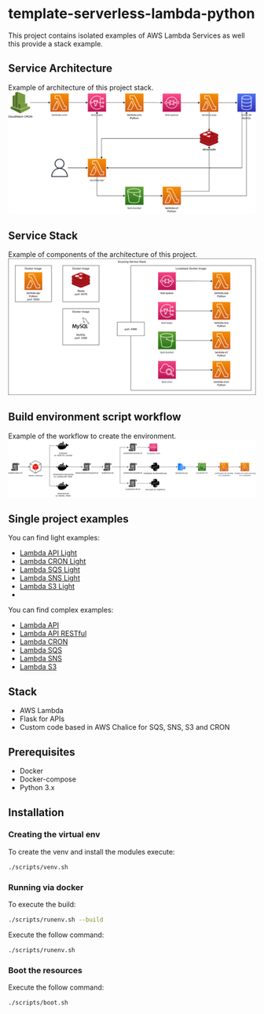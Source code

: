 # template-serverless-lambda-python
This project contains isolated examples of AWS Lambda Services as well this provide
a stack example.

## Service Architecture
Example of architecture of this project stack.
![Service-Arch](docs/service-arch.png)

## Service Stack
Example of components of the architecture of this project.
![Service-Stack](docs/service-stack.png)

## Build environment script workflow
Example of the workflow to create the environment.
![Service-Stack](docs/runenv-workflow.drawio.png)

## Single project examples

You can find light examples:
* [Lambda API Light](./examples/lambda_api_light)
* [Lambda CRON Light](./examples/lambda_cron_light)
* [Lambda SQS Light](./examples/lambda_sqs_light)
* [Lambda SNS Light](./examples/lambda_sns_light)
* [Lambda S3 Light](./examples/lambda_s3_light)
* 
You can find complex examples:
* [Lambda API](./examples/lambda_api)
* [Lambda API RESTful](./examples/lambda_api_restful)
* [Lambda CRON](./examples/lambda_cron)
* [Lambda SQS](./examples/lambda_sqs)
* [Lambda SNS](./examples/lambda_sns)
* [Lambda S3](./examples/lambda_s3)


## Stack
* AWS Lambda
* Flask for APIs
* Custom code based in AWS Chalice for SQS, SNS, S3 and CRON

## Prerequisites
* Docker
* Docker-compose
* Python 3.x

## Installation
### Creating the virtual env
To create the venv and install the modules execute:
```bash
./scripts/venv.sh
```

### Running via docker
To execute the build:
```bash
./scripts/runenv.sh --build
```
Execute the follow command:
```bash
./scripts/runenv.sh
```
### Boot the resources
Execute the follow command:
```bash
./scripts/boot.sh
```
